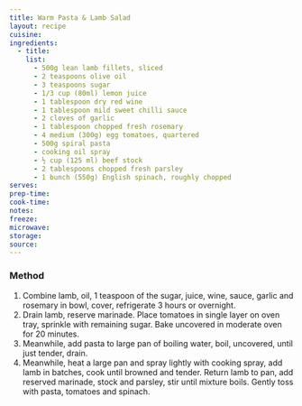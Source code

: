 ```yaml
---
title: Warm Pasta & Lamb Salad
layout: recipe
cuisine: 
ingredients:
  - title:
    list:
      - 500g lean lamb fillets, sliced
      - 2 teaspoons olive oil
      - 3 teaspoons sugar
      - 1/3 cup (80ml) lemon juice
      - 1 tablespoon dry red wine
      - 1 tablespoon mild sweet chilli sauce
      - 2 cloves of garlic
      - 1 tablespoon chopped fresh rosemary
      - 4 medium (300g) egg tomatoes, quartered
      - 500g spiral pasta
      - cooking oil spray
      - ½ cup (125 ml) beef stock
      - 2 tablespoons chopped fresh parsley
      - 1 bunch (550g) English spinach, roughly chopped
serves: 
prep-time: 
cook-time: 
notes: 
freeze: 
microwave: 
storage: 
source:
---
```


### Method
1. Combine lamb, oil, 1 teaspoon of the sugar, juice, wine, sauce, garlic and rosemary in bowl, cover, refrigerate 3 hours or overnight.
2. Drain lamb, reserve marinade. Place tomatoes in single layer on oven tray, sprinkle with remaining sugar. Bake uncovered in moderate oven for 20 minutes.
3. Meanwhile, add pasta to large pan of boiling water, boil, uncovered, until just tender, drain.
4. Meanwhile, heat a large pan and spray lightly with cooking spray, add lamb in batches, cook until browned and tender. Return lamb to pan, add reserved marinade, stock and parsley, stir until mixture boils. Gently toss with pasta, tomatoes and spinach.